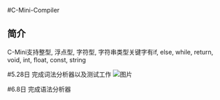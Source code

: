 #C-Mini-Compiler 
## 简介
C-Mini支持整型, 浮点型, 字符型, 字符串类型关键字有if, else, while, return, void, int, float, const, string

#5.28日
  完成词法分析器以及测试工作
  ![图片](https://github.com/Xiang1993/C-Mini-Compiler/blob/master/folder/1.png)

#6.8日
  完成语法分析器
